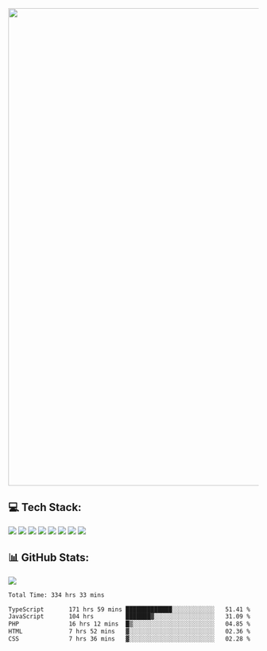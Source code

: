 <img style='width: 100vw' src='./hcampos_gradient.png'>

## 💻 Tech Stack:

![](https://img.shields.io/badge/next%20js-000000?style=for-the-badge&logo=nextdotjs&logoColor=white) ![](https://img.shields.io/badge/Tailwind_CSS-38B2AC?style=for-the-badge&logo=tailwind-css&logoColor=white) ![](https://img.shields.io/badge/React_Query-FF4154?style=for-the-badge&logo=React_Query&logoColor=white) ![](https://img.shields.io/badge/React-20232A?style=for-the-badge&logo=react&logoColor=61DAFB) ![](https://img.shields.io/badge/TypeScript-007ACC?style=for-the-badge&logo=typescript&logoColor=white) ![](https://img.shields.io/badge/JavaScript-323330?style=for-the-badge&logo=javascript&logoColor=F7DF1E) ![](https://img.shields.io/badge/Prisma-3982CE?style=for-the-badge&logo=Prisma&logoColor=white) ![](https://img.shields.io/badge/Supabase-181818?style=for-the-badge&logo=supabase&logoColor=white)

## 📊 GitHub Stats:

![](https://github-readme-stats.vercel.app/api?username=Sakoutecher&show_icons=true&count_private=true&&bg_color=70,11998e,38ef7d&title_color=fff&text_color=fff&icon_color=fff&hide_border=true)<br/>

<!--START_SECTION:waka-->

```txt
Total Time: 334 hrs 33 mins

TypeScript       171 hrs 59 mins █████████████░░░░░░░░░░░░   51.41 %
JavaScript       104 hrs         ███████▓░░░░░░░░░░░░░░░░░   31.09 %
PHP              16 hrs 12 mins  █▒░░░░░░░░░░░░░░░░░░░░░░░   04.85 %
HTML             7 hrs 52 mins   ▓░░░░░░░░░░░░░░░░░░░░░░░░   02.36 %
CSS              7 hrs 36 mins   ▓░░░░░░░░░░░░░░░░░░░░░░░░   02.28 %
```

<!--END_SECTION:waka-->
